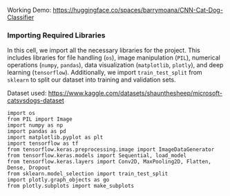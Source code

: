 Working Demo: https://huggingface.co/spaces/barrymoana/CNN-Cat-Dog-Classifier

### Importing Required Libraries

In this cell, we import all the necessary libraries for the project. This includes libraries for file handling (`os`), image manipulation (`PIL`), numerical operations (`numpy`, `pandas`), data visualization (`matplotlib`, `plotly`), and deep learning (`tensorflow`). Additionally, we import `train_test_split` from `sklearn` to split our dataset into training and validation sets.

Dataset used: 
https://www.kaggle.com/datasets/shaunthesheep/microsoft-catsvsdogs-dataset

```
import os
from PIL import Image
import numpy as np
import pandas as pd
import matplotlib.pyplot as plt
import tensorflow as tf
from tensorflow.keras.preprocessing.image import ImageDataGenerator
from tensorflow.keras.models import Sequential, load_model
from tensorflow.keras.layers import Conv2D, MaxPooling2D, Flatten, Dense, Dropout
from sklearn.model_selection import train_test_split
import plotly.graph_objects as go
from plotly.subplots import make_subplots
```

